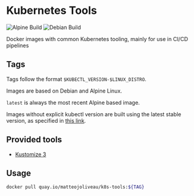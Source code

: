 # Kubernetes Tools

![Alpine Build](https://github.com/matteojoliveau/k8s-tools/workflows/Alpine%20image/badge.svg) ![Debian Build](https://github.com/matteojoliveau/k8s-tools/workflows/Debian%20image/badge.svg) 

Docker images with common Kubernetes tooling, mainly for use in CI/CD pipelines

## Tags

Tags follow the format `$KUBECTL_VERSION-$LINUX_DISTRO`.

Images are based on Debian and Alpine Linux.

`latest` is always the most recent Alpine based image.

Images without explicit kubectl version are built using the latest stable version, as specified in [this link](https://storage.googleapis.com/kubernetes-release/release/stable.txt).

## Provided tools

- [Kustomize 3](https://kustomize.io)

## Usage

```bash
docker pull quay.io/matteojoliveau/k8s-tools:${TAG}
```
